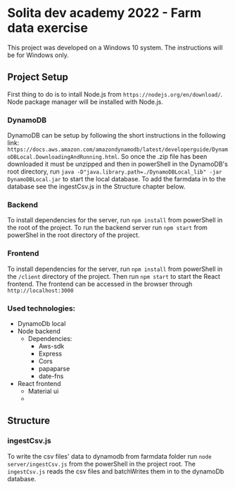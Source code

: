 # Solita dev academy 2022 -  Farm data exercise

This project was developed on a Windows 10 system. The instructions will be for Windows only.

## Project Setup

First thing to do is to intall Node.js from `https://nodejs.org/en/download/`. Node package manager will be installed with Node.js.

### DynamoDB
DynamoDB can be setup by following the short instructions in the following link: `https://docs.aws.amazon.com/amazondynamodb/latest/developerguide/DynamoDBLocal.DownloadingAndRunning.html`.
So once the .zip file has been downloaded it must be unzipped and then in powerShell in the DynamoDB's root directory, run `java -D"java.library.path=./DynamoDBLocal_lib" -jar DynamoDBLocal.jar` to start the local database.
To add the farmdata in to the database see the ingestCsv.js in the Structure chapter below.

### Backend
To install dependencies for the server, run `npm install` from powerShell in the root of the project. To run the backend server run `npm start` from powerShel in the root directory of the project.

### Frontend
To install dependencies for the server, run `npm install` from powerShell in the `/client` directory of the project. Then run `npm start` to start the React frontend.
The frontend can be accessed in the browser through `http://localhost:3000`

### Used technologies:

- DynamoDb local 
- Node backend
    - Dependencies:
        - Aws-sdk
        - Express
        - Cors
        - papaparse
        - date-fns
- React frontend
    - Material ui
    - 

## Structure

### ingestCsv.js
To write the csv files' data to dynamodb from farmdata folder run `node server/ingestCsv.js` from the powerShell in the project root. The `ingestCsv.js` reads the csv files and batchWrites them in to the dynamoDb database.